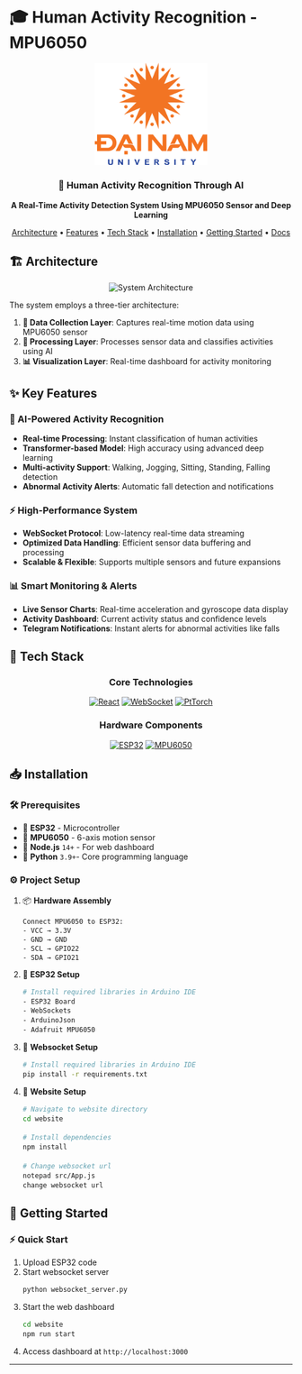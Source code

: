 # 🎓 Human Activity Recognition - MPU6050

<div align="center">

<p align="center">
  <img src="https://github.com/drkhanusa/DNU_PlagiarismChecker/raw/main/docs/images/logo.png" alt="DaiNam University Logo" width="200"/>
</p>

</div>

<h3 align="center">🔬 Human Activity Recognition Through AI</h3>

<p align="center">
  <strong>A Real-Time Activity Detection System Using MPU6050 Sensor and Deep Learning</strong>
</p>

<p align="center">
  <a href="#-architecture">Architecture</a> •
  <a href="#-key-features">Features</a> •
  <a href="#-tech-stack">Tech Stack</a> •
  <a href="#-installation">Installation</a> •
  <a href="#-getting-started">Getting Started</a> •
  <a href="#-documentation">Docs</a>
</p>

## 🏗️ Architecture

<p align="center">
  <img src="https://i.postimg.cc/CxZvMTNF/Blank-diagram.png" alt="System Architecture" width="900"/>
</p>

The system employs a three-tier architecture:

1. **📱 Data Collection Layer**: Captures real-time motion data using MPU6050 sensor
2. **🔄 Processing Layer**: Processes sensor data and classifies activities using AI
3. **📊 Visualization Layer**: Real-time dashboard for activity monitoring

## ✨ Key Features

### 🧠 AI-Powered Activity Recognition
- **Real-time Processing**: Instant classification of human activities
- **Transformer-based Model**: High accuracy using advanced deep learning
- **Multi-activity Support**: Walking, Jogging, Sitting, Standing, Falling detection
- **Abnormal Activity Alerts**: Automatic fall detection and notifications

### ⚡ High-Performance System
- **WebSocket Protocol**: Low-latency real-time data streaming
- **Optimized Data Handling**: Efficient sensor data buffering and processing
- **Scalable & Flexible**: Supports multiple sensors and future expansions

### 📊 Smart Monitoring & Alerts
- **Live Sensor Charts**: Real-time acceleration and gyroscope data display
- **Activity Dashboard**: Current activity status and confidence levels
- **Telegram Notifications**: Instant alerts for abnormal activities like falls

## 🔧 Tech Stack

<div align="center">

### Core Technologies
[![React](https://img.shields.io/badge/React-61DAFB?style=for-the-badge&logo=react&logoColor=black)](https://reactjs.org/)
[![WebSocket](https://img.shields.io/badge/WebSocket-010101?style=for-the-badge&logo=socket.io&logoColor=white)](https://developer.mozilla.org/en-US/docs/Web/API/WebSockets_API)
[![PtTorch](https://img.shields.io/badge/PyTorch-EE4C2C?style=for-the-badge&logo=pytorch&logoColor=white)](https://www.tensorflow.org/)

### Hardware Components
[![ESP32](https://img.shields.io/badge/ESP32-E7352C?style=for-the-badge&logo=espressif&logoColor=white)](https://www.espressif.com/)
[![MPU6050](https://img.shields.io/badge/MPU6050-00979D?style=for-the-badge&logo=arduino&logoColor=white)](https://invensense.tdk.com/products/motion-tracking/6-axis/mpu-6050/)

</div>

## 📥 Installation

### 🛠️ Prerequisites

- 🔌 **ESP32** - Microcontroller
- 🎯 **MPU6050** - 6-axis motion sensor
- 📱 **Node.js** `14+` - For web dashboard
- 🐍 **Python** `3.9+`- Core programming language

### ⚙️ Project Setup

1. 📦 **Hardware Assembly**
   ```
   Connect MPU6050 to ESP32:
   - VCC → 3.3V
   - GND → GND
   - SCL → GPIO22
   - SDA → GPIO21
   ```

2. 🌟 **ESP32 Setup**
   ```bash
   # Install required libraries in Arduino IDE
   - ESP32 Board
   - WebSockets
   - ArduinoJson
   - Adafruit MPU6050
   ```

3. 🐍 **Websocket Setup**
   ```bash
   # Install required libraries in Arduino IDE
   pip install -r requirements.txt
   ```

4. 📱 **Website Setup**
   ```bash
   # Navigate to website directory
   cd website

   # Install dependencies
   npm install

   # Change websocket url
   notepad src/App.js
   change websocket url
   ```

## 🚀 Getting Started

### ⚡ Quick Start

1. Upload ESP32 code
2. Start websocket server
   ```bash
   python websocket_server.py
   ```
3. Start the web dashboard
   ```bash
   cd website
   npm run start
   ```
4. Access dashboard at `http://localhost:3000`

---